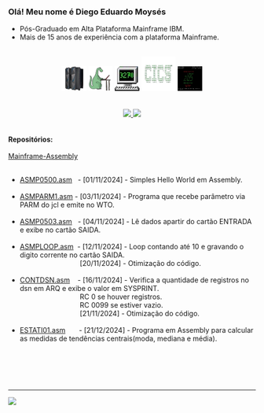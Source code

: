   ### Olá! Meu nome é Diego Eduardo Moysés 
  - Pós-Graduado em Alta Plataforma Mainframe IBM.
  - Mais de 15 anos de experiência com a plataforma Mainframe.
  <br>
<div align="center" style="display: inline_block">
<img src="https://github.com/diegoemoyses/diegoemoyses/blob/main/IBM-Z14-removebg-preview.png" alt="IBM Z14" width="50" height="50">
<img src="https://github.com/diegoemoyses/diegoemoyses/blob/main/cobol_dino-removebg-preview.png" alt="Dino COBOL" width="50" height="50">
<img src="https://github.com/diegoemoyses/diegoemoyses/blob/main/3270_icon-removebg-preview.png" alt="3270" width="50" height="50">
<img src="https://github.com/diegoemoyses/diegoemoyses/blob/main/cics-removebg-preview.png" alt="3270" width="70" height="70">
<img src="https://github.com/diegoemoyses/diegoemoyses/blob/main/zos_img.png" alt="ZOS" width="50" height="50">
  
</div>
 <br>
<br>
<div align="center">
  <a href="https://github.com/diegoemoyses">
  <img height="150em" src="https://github-readme-stats.vercel.app/api?username=diegoemoyses&show_icons=true&theme=dracula&include_all_commits=true&count_private=true"/>
  <img height="150em" src="https://github-readme-stats.vercel.app/api/top-langs/?username=diegoemoyses&layout=compact&langs_count=7&theme=dracula"/>
  </a>
</div>
<br><br>
<b>Repositórios:</b>
<div align="left">  
 <br>  
<a href="https://github.com/diegoemoyses/Mainframe-Assembly">Mainframe-Assembly</a><br>
 <br>

  * <a href="https://github.com/diegoemoyses/Mainframe-Assembly/blob/main/ASMP0500.asm">ASMP0500.asm</a>&nbsp;&nbsp; - [01/11/2024] - Simples Hello World em Assembly.<br><br>
  * <a href="https://github.com/diegoemoyses/Mainframe-Assembly/blob/main/ASMPARM1.asm">ASMPARM1.asm</a> - [03/11/2024] - Programa que recebe parâmetro via PARM do jcl e emite no WTO.<br><br>
  * <a href="https://github.com/diegoemoyses/Mainframe-Assembly/blob/main/ASMP0503.asm">ASMP0503.asm</a>&nbsp;&nbsp; - [04/11/2024] - Lê dados apartir do cartão ENTRADA e exibe no cartão SAIDA.<br><br>
  * <a href="https://github.com/diegoemoyses/Mainframe-Assembly/blob/main/ASMPLOOP.asm">ASMPLOOP.asm</a>&nbsp; - [12/11/2024] - Loop contando até 10 e gravando o digito corrente no cartão SAIDA.<br>
&nbsp;&nbsp;&nbsp;&nbsp;&nbsp;&nbsp;&nbsp;&nbsp;&nbsp;&nbsp;&nbsp;&nbsp;&nbsp;&nbsp;&nbsp;&nbsp;&nbsp;&nbsp;&nbsp;&nbsp;&nbsp;&nbsp;&nbsp;&nbsp;&nbsp;&nbsp;&nbsp;&nbsp;&nbsp;&nbsp;&nbsp;[20/11/2024] - Otimização do código.<br><br>
  * <a href="https://github.com/diegoemoyses/Mainframe-Assembly/blob/main/CONTDSN.asm">CONTDSN.asm</a>&nbsp;&nbsp;&nbsp; - [16/11/2024] - Verifica a quantidade de registros no dsn  em ARQ e exibe o valor em SYSPRINT.<br> 
&nbsp;&nbsp;&nbsp;&nbsp;&nbsp;&nbsp;&nbsp;&nbsp;&nbsp;&nbsp;&nbsp;&nbsp;&nbsp;&nbsp;&nbsp;&nbsp;&nbsp;&nbsp;&nbsp;&nbsp;&nbsp;&nbsp;&nbsp;&nbsp;&nbsp;&nbsp;&nbsp;&nbsp;&nbsp;&nbsp;&nbsp;RC 0 se houver registros.<br>
&nbsp;&nbsp;&nbsp;&nbsp;&nbsp;&nbsp;&nbsp;&nbsp;&nbsp;&nbsp;&nbsp;&nbsp;&nbsp;&nbsp;&nbsp;&nbsp;&nbsp;&nbsp;&nbsp;&nbsp;&nbsp;&nbsp;&nbsp;&nbsp;&nbsp;&nbsp;&nbsp;&nbsp;&nbsp;&nbsp;&nbsp;RC 0099 se estiver vazio.<br>
&nbsp;&nbsp;&nbsp;&nbsp;&nbsp;&nbsp;&nbsp;&nbsp;&nbsp;&nbsp;&nbsp;&nbsp;&nbsp;&nbsp;&nbsp;&nbsp;&nbsp;&nbsp;&nbsp;&nbsp;&nbsp;&nbsp;&nbsp;&nbsp;&nbsp;&nbsp;&nbsp;&nbsp;&nbsp;&nbsp;&nbsp;[21/11/2024] - Otimização do código.<br><br>
 * <a href="https://github.com/diegoemoyses/Mainframe-Assembly/blob/main/ESTATI01.md">ESTATI01.asm</a>&nbsp;&nbsp;&nbsp;&nbsp;&nbsp;&nbsp; - [21/12/2024] - Programa em Assembly para calcular as medidas de tendências centrais(moda, mediana e média).<br><br>
</div>



<br><br><br>
  <hr>
 <a href="https://www.linkedin.com/in/diego-eduardo-moys%C3%A9s-4a267740/" target="_blank"><img src="https://img.shields.io/badge/-LinkedIn-%230077B5?style=for-the-badge&logo=linkedin&logoColor=white" target="_blank"></a>

 


